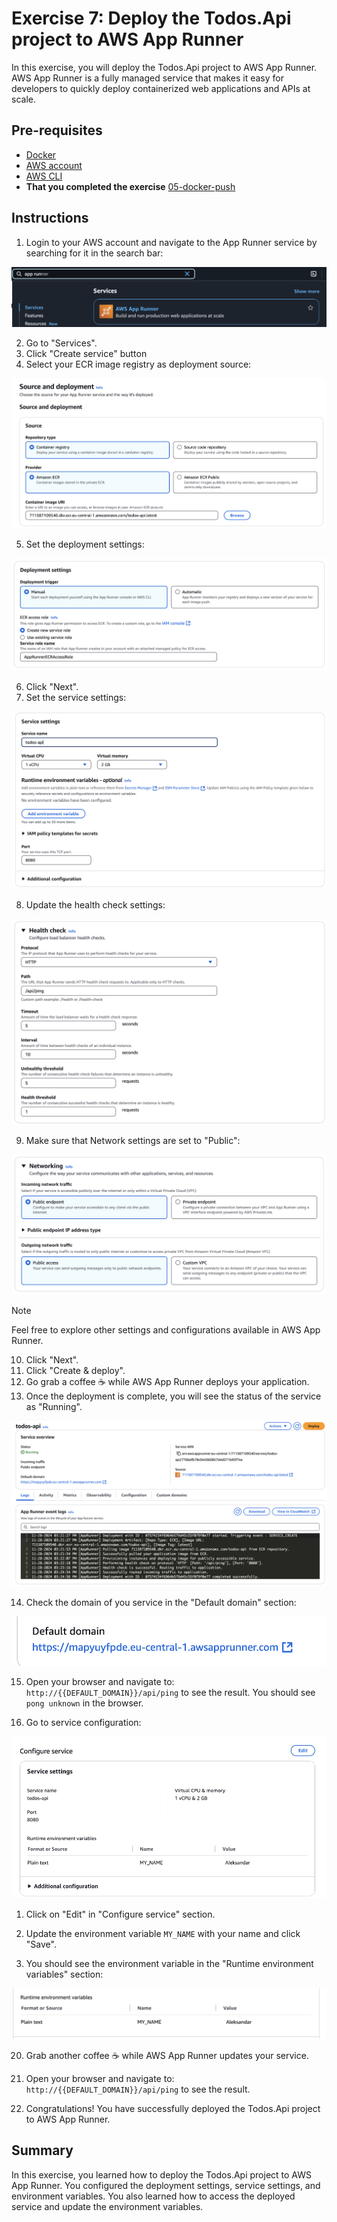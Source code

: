 # Exercise 7: Deploy the Todos.Api project to AWS App Runner

In this exercise, you will deploy the Todos.Api project to AWS App Runner. AWS App Runner is a fully managed service that makes it easy for developers to quickly deploy containerized web applications and APIs at scale.

## Pre-requisites

- [Docker](https://docs.docker.com/get-docker/)
- [AWS account](https://aws.amazon.com/)
- [AWS CLI](https://docs.aws.amazon.com/cli/latest/userguide/cli-chap-install.html)
- **That you completed the exercise** [05-docker-push](../05-docker-push/README.md)

## Instructions

1. Login to your AWS account and navigate to the App Runner service by searching for it in the search bar:

![App Runner](./assets/app-runner-search.png "App Runner Search")

2. Go to "Services".
3. Click "Create service" button
4. Select your ECR image registry as deployment source:

![deployment source](./assets/deployment-source.png "Deployment Source")

5. Set the deployment settings:

![deployment settings](./assets/deployment-settings.png "Deployment Settings")

6. Click "Next".
7. Set the service settings:

![service settings](./assets/service-settings.png "Service Settings")

8. Update the health check settings:

![healt check](./assets/health-check.png "Health Check")

9. Make sure that Network settings are set to "Public":

![network settings](./assets/network-settings.png "Network Settings")

> [!NOTE]
> Feel free to explore other settings and configurations available in AWS App Runner.

10. Click "Next".
11. Click "Create & deploy".
12. Go grab a coffee ☕️ while AWS App Runner deploys your application.
13. Once the deployment is complete, you will see the status of the service as "Running".

![service running](./assets/service-running.png "Service Running")

14. Check the domain of you service in the "Default domain" section:

![service domain](./assets/service-domain.png "Service Domain")

15. Open your browser and navigate to: `http://{{DEFAULT_DOMAIN}}/api/ping` to see the result. You should see `pong unknown` in the browser.

16. Go to service configuration:

![service configuration](./assets/service-configuration.png "Service Configuration")

1.  Click on "Edit" in "Configure service" section.
2.  Update the environment variable `MY_NAME` with your name and click "Save".

3.  You should see the environment variable in the "Runtime environment variables" section:

![environment variable](./assets/environment-variable.png "Environment Variable")

20. Grab another coffee ☕️ while AWS App Runner updates your service.

21. Open your browser and navigate to: `http://{{DEFAULT_DOMAIN}}/api/ping` to see the result.

22. Congratulations! You have successfully deployed the Todos.Api project to AWS App Runner.

## Summary

In this exercise, you learned how to deploy the Todos.Api project to AWS App Runner. You configured the deployment settings, service settings, and environment variables. You also learned how to access the deployed service and update the environment variables.
